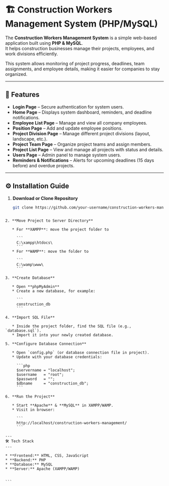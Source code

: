 
# 🏗️ Construction Workers Management System (PHP/MySQL)

The **Construction Workers Management System** is a simple web-based application built using **PHP & MySQL**.  
It helps construction businesses manage their projects, employees, and work divisions efficiently.  

This system allows monitoring of project progress, deadlines, team assignments, and employee details, making it easier for companies to stay organized.  

---

📌 Features
---

- **Login Page** – Secure authentication for system users.  
- **Home Page** – Displays system dashboard, reminders, and deadline notifications.  
- **Employee List Page** – Manage and view all company employees.  
- **Position Page** – Add and update employee positions.  
- **Project Division Page** – Manage different project divisions (layout, landscape, etc.).  
- **Project Team Page** – Organize project teams and assign members.  
- **Project List Page** – View and manage all projects with status and details.  
- **Users Page** – Admin panel to manage system users.  
- **Reminders & Notifications** – Alerts for upcoming deadlines (15 days before) and overdue projects.  

---
⚙️ Installation Guide
---

1. **Download or Clone Repository**
   ```bash
   git clone https://github.com/your-username/construction-workers-management.git
````

2. **Move Project to Server Directory**

   * For **XAMPP**: move the project folder to

     ```
     C:\xampp\htdocs\
     ```
   * For **WAMP**: move the folder to

     ```
     C:\wamp\www\
     ```

3. **Create Database**

   * Open **phpMyAdmin**
   * Create a new database, for example:

     ```
     construction_db
     ```

4. **Import SQL File**

   * Inside the project folder, find the SQL file (e.g., `database.sql`).
   * Import it into your newly created database.

5. **Configure Database Connection**

   * Open `config.php` (or database connection file in project).
   * Update with your database credentials:

     ```php
     $servername = "localhost";
     $username   = "root";
     $password   = "";
     $dbname     = "construction_db";
     ```

6. **Run the Project**

   * Start **Apache** & **MySQL** in XAMPP/WAMP.
   * Visit in browser:

     ```
     http://localhost/construction-workers-management/
     ```

---
🛠️ Tech Stack
---

* **Frontend:** HTML, CSS, JavaScript
* **Backend:** PHP
* **Database:** MySQL
* **Server:** Apache (XAMPP/WAMP)


```
